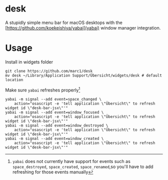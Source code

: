 # desk
A stupidly simple menu bar for macOS desktops with the [https://github.com/koekeishiya/yabai](yabai)
window manager integration.

# Usage
Install in widgets folder
```
git clone https://github.com/marc1/desk
mv desk ~/Library/Application Support/Übersicht/widgets/desk # default location
```

Make sure `yabai` refreshes properly[^1]
```
yabai -m signal --add event=space_changed \
    action="osascript -e 'tell application \"Übersicht\" to refresh widget id \"desk-bar-jsx\"'"
yabai -m signal --add event=window_focused \
    action="osascript -e 'tell application \"Übersicht\" to refresh widget id \"desk-bar-jsx\"'"
yabai -m signal --add event=window_destroyed \
    action="osascript -e 'tell application \"Übersicht\" to refresh widget id \"desk-bar-jsx\"'"
yabai -m signal --add event=window_created \
    action="osascript -e 'tell application \"Übersicht\" to refresh widget id \"desk-bar-jsx\"'"
```
[^1]: `yabai` does not currently have support for events such as `space_destroyed`, `space_created`,
`space_renamed`,so you'll have to add refreshing for those events manually





